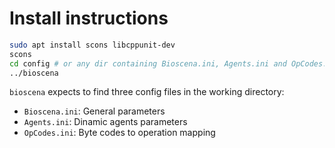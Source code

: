 # Install instructions

```bash
sudo apt install scons libcppunit-dev
scons
cd config # or any dir containing Bioscena.ini, Agents.ini and OpCodes.ini
../bioscena
```

`bioscena` expects to find three config files in the working directory:

- `Bioscena.ini`: General parameters
- `Agents.ini`: Dinamic agents parameters
- `OpCodes.ini`: Byte codes to operation mapping



